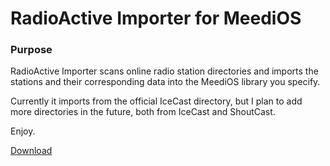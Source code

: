 RadioActive Importer for MeediOS
================================

### Purpose

RadioActive Importer scans online radio station directories and imports
the stations and their corresponding data into the MeediOS library you specify.

Currently it imports from the official IceCast directory,
but I plan to add more directories in the future, both from IceCast and ShoutCast.

Enjoy.


[Download](http://www.meedios.com/OpenMAIDOS/detail.php?plugin_id=6D29B4C2-8472-4AF3-9177-E3939A439CA7)
